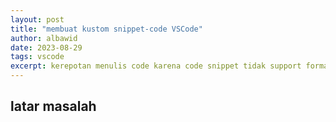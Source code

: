 ```yaml
---
layout: post
title: "membuat kustom snippet-code VSCode"
author: albawid
date: 2023-08-29
tags: vscode
excerpt: kerepotan menulis code karena code snippet tidak support format yg dipakai? tepat sekali jika kalian membaca ini
---
```

## latar masalah

